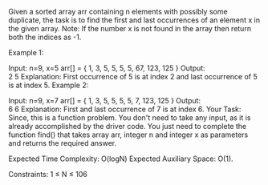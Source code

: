 Given a sorted array arr containing n elements with possibly some duplicate, the task is to find the first and last occurrences of an element x in the given array.
Note: If the number x is not found in the array then return both the indices as -1.


Example 1:

Input:
n=9, x=5
arr[] = { 1, 3, 5, 5, 5, 5, 67, 123, 125 }
Output:  
2 5
Explanation: 
First occurrence of 5 is at index 2 and last occurrence of 5 is at index 5. 
Example 2:

Input:
n=9, x=7
arr[] = { 1, 3, 5, 5, 5, 5, 7, 123, 125 }
Output:  
6 6
Explanation: 
First and last occurrence of 7 is at index 6.
Your Task:
Since, this is a function problem. You don't need to take any input, as it is already accomplished by the driver code. You just need to complete the function find() that takes array arr, integer n and integer x as parameters and returns the required answer.

Expected Time Complexity: O(logN)
Expected Auxiliary Space: O(1).

Constraints:
1 ≤ N ≤ 106
